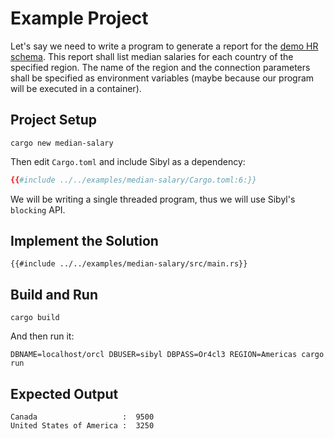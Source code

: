 # Example Project

Let's say we need to write a program to generate a report for the [demo HR schema][1]. This report shall list median salaries for each country of the specified region. The name of the region and the connection parameters shall be specified as environment variables (maybe because our program will be executed in a container).

## Project Setup

```shell
cargo new median-salary
```

Then edit `Cargo.toml` and include Sibyl as a dependency:

```toml
{{#include ../../examples/median-salary/Cargo.toml:6:}}
```

We will be writing a single threaded program, thus we will use Sibyl's `blocking` API.

## Implement the Solution

```rust,noplayground
{{#include ../../examples/median-salary/src/main.rs}}
```

## Build and Run

```shell
cargo build
```

And then run it:

```shell
DBNAME=localhost/orcl DBUSER=sibyl DBPASS=Or4cl3 REGION=Americas cargo run
```

## Expected Output

```plaintext
Canada                   :  9500
United States of America :  3250
```

[1]: https://docs.oracle.com/en/database/oracle/oracle-database/19/comsc/installing-sample-schemas.html#GUID-1E645D09-F91F-4BA6-A286-57C5EC66321D
